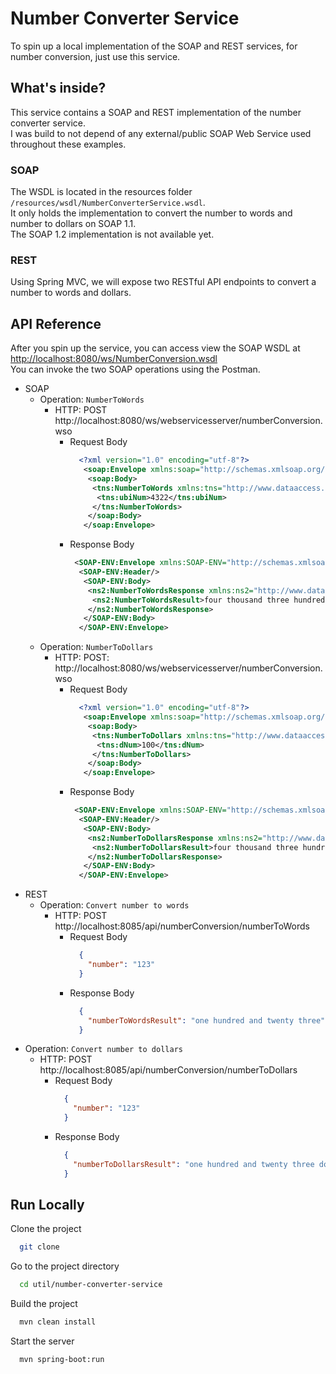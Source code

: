 # Number Converter Service 

To spin up a local implementation of the SOAP and REST services, for number conversion, just use this service.<br>

## What's inside?
This service contains a SOAP and REST implementation of the number converter service.<br>
I was build to not depend of any external/public SOAP Web Service used throughout these examples.<br>


### SOAP
The WSDL is located in the resources folder `/resources/wsdl/NumberConverterService.wsdl`.<br>
It only holds the implementation to convert the number to words and number to dollars on SOAP 1.1.<br>
The SOAP 1.2 implementation is not available yet.<br>

### REST
Using Spring MVC, we will expose two RESTful API endpoints to convert a number to words and dollars.<br>

## API Reference

After you spin up the service, you can access view the SOAP WSDL at [http://localhost:8080/ws/NumberConversion.wsdl](http://localhost:8085/ws/NumberConversion.wsdl)<br>
You can invoke the two SOAP operations using the Postman.<br>

- SOAP
    - Operation: `NumberToWords`
      - HTTP: POST http://localhost:8080/ws/webservicesserver/numberConversion.wso
        - Request Body
          ```xml
            <?xml version="1.0" encoding="utf-8"?>
             <soap:Envelope xmlns:soap="http://schemas.xmlsoap.org/soap/envelope/">
              <soap:Body>
               <tns:NumberToWords xmlns:tns="http://www.dataaccess.com/webservicesserver/">
                <tns:ubiNum>4322</tns:ubiNum>
               </tns:NumberToWords>
              </soap:Body>
             </soap:Envelope>
          ```
        - Response Body
          ```xml
           <SOAP-ENV:Envelope xmlns:SOAP-ENV="http://schemas.xmlsoap.org/soap/envelope/">
            <SOAP-ENV:Header/>
             <SOAP-ENV:Body>
              <ns2:NumberToWordsResponse xmlns:ns2="http://www.dataaccess.com/webservicesserver/">
               <ns2:NumberToWordsResult>four thousand three hundred and twenty two</ns2:NumberToWordsResult>
              </ns2:NumberToWordsResponse>
             </SOAP-ENV:Body>
            </SOAP-ENV:Envelope>
          ```
    - Operation: `NumberToDollars`
        - HTTP: POST: http://localhost:8080/ws/webservicesserver/numberConversion.wso
            - Request Body
              ```xml
                <?xml version="1.0" encoding="utf-8"?>
                 <soap:Envelope xmlns:soap="http://schemas.xmlsoap.org/soap/envelope/">
                  <soap:Body>
                   <tns:NumberToDollars xmlns:tns="http://www.dataaccess.com/webservicesserver/">
                    <tns:dNum>100</tns:dNum>
                   </tns:NumberToDollars>
                  </soap:Body>
                 </soap:Envelope>
              ```
            - Response Body
              ```xml
               <SOAP-ENV:Envelope xmlns:SOAP-ENV="http://schemas.xmlsoap.org/soap/envelope/">
                <SOAP-ENV:Header/>
                 <SOAP-ENV:Body>
                  <ns2:NumberToDollarsResponse xmlns:ns2="http://www.dataaccess.com/webservicesserver/">
                   <ns2:NumberToDollarsResult>four thousand three hundred and twenty two</ns2:NumberToDollarsResult>
                  </ns2:NumberToDollarsResponse>
                 </SOAP-ENV:Body>
                </SOAP-ENV:Envelope>
              ```
- REST
    - Operation: `Convert number to words`
        - HTTP: POST http://localhost:8085/api/numberConversion/numberToWords
            - Request Body
              ```json
                {
                  "number": "123"
                }
              ```
            - Response Body
              ```json
                {
                  "numberToWordsResult": "one hundred and twenty three"
                }
              ```
- Operation: `Convert number to dollars`
    - HTTP: POST http://localhost:8085/api/numberConversion/numberToDollars
        - Request Body
          ```json
            {
              "number": "123"
            }
          ```
        - Response Body
          ```json
            {
              "numberToDollarsResult": "one hundred and twenty three dollars"
            }
          ```

## Run Locally

Clone the project

```bash
  git clone
```

Go to the project directory

```bash
  cd util/number-converter-service
```

Build the project

```bash
  mvn clean install
```

Start the server

```bash
  mvn spring-boot:run
```
